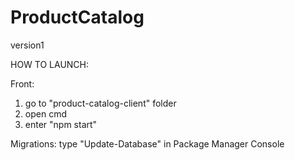 # ProductCatalog

version1

HOW TO LAUNCH:

Front:

1. go to "product-catalog-client" folder
2. open cmd
3. enter "npm start"

Migrations:
type "Update-Database" in Package Manager Console
